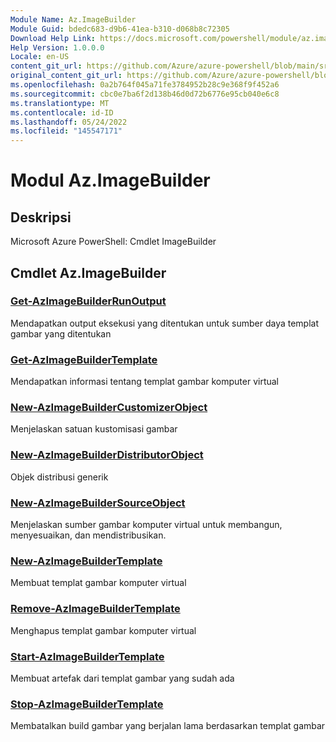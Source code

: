 ```yaml
---
Module Name: Az.ImageBuilder
Module Guid: bdedc683-d9b6-41ea-b310-d068b8c72305
Download Help Link: https://docs.microsoft.com/powershell/module/az.imagebuilder
Help Version: 1.0.0.0
Locale: en-US
content_git_url: https://github.com/Azure/azure-powershell/blob/main/src/ImageBuilder/help/Az.ImageBuilder.md
original_content_git_url: https://github.com/Azure/azure-powershell/blob/main/src/ImageBuilder/help/Az.ImageBuilder.md
ms.openlocfilehash: 0a2b764f045a71fe3784952b28c9e368f9f452a6
ms.sourcegitcommit: cbc0e7ba6f2d138b46d0d72b6776e95cb040e6c8
ms.translationtype: MT
ms.contentlocale: id-ID
ms.lasthandoff: 05/24/2022
ms.locfileid: "145547171"
---
```

# Modul Az.ImageBuilder
## Deskripsi
Microsoft Azure PowerShell: Cmdlet ImageBuilder

## Cmdlet Az.ImageBuilder
### [Get-AzImageBuilderRunOutput](Get-AzImageBuilderRunOutput.md)
Mendapatkan output eksekusi yang ditentukan untuk sumber daya templat gambar yang ditentukan

### [Get-AzImageBuilderTemplate](Get-AzImageBuilderTemplate.md)
Mendapatkan informasi tentang templat gambar komputer virtual

### [New-AzImageBuilderCustomizerObject](New-AzImageBuilderCustomizerObject.md)
Menjelaskan satuan kustomisasi gambar

### [New-AzImageBuilderDistributorObject](New-AzImageBuilderDistributorObject.md)
Objek distribusi generik

### [New-AzImageBuilderSourceObject](New-AzImageBuilderSourceObject.md)
Menjelaskan sumber gambar komputer virtual untuk membangun, menyesuaikan, dan mendistribusikan.

### [New-AzImageBuilderTemplate](New-AzImageBuilderTemplate.md)
Membuat templat gambar komputer virtual

### [Remove-AzImageBuilderTemplate](Remove-AzImageBuilderTemplate.md)
Menghapus templat gambar komputer virtual

### [Start-AzImageBuilderTemplate](Start-AzImageBuilderTemplate.md)
Membuat artefak dari templat gambar yang sudah ada

### [Stop-AzImageBuilderTemplate](Stop-AzImageBuilderTemplate.md)
Membatalkan build gambar yang berjalan lama berdasarkan templat gambar

